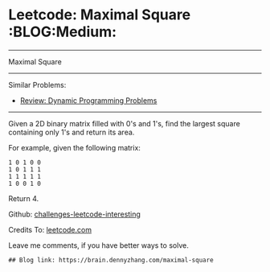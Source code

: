 # Leetcode: Maximal Square     :BLOG:Medium:


---

Maximal Square  

---

Similar Problems:  
-   [Review: Dynamic Programming Problems](https://brain.dennyzhang.com/review-dynamicprogramming)

---

Given a 2D binary matrix filled with 0's and 1's, find the largest square containing only 1's and return its area.  

For example, given the following matrix:  

    1 0 1 0 0
    1 0 1 1 1
    1 1 1 1 1
    1 0 0 1 0

Return 4.  

Github: [challenges-leetcode-interesting](https://github.com/DennyZhang/challenges-leetcode-interesting/tree/master/maximal-square)  

Credits To: [leetcode.com](https://leetcode.com/problems/maximal-square/description/)  

Leave me comments, if you have better ways to solve.  

    ## Blog link: https://brain.dennyzhang.com/maximal-square
